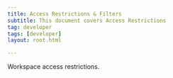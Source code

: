 ```yaml
---
title: Access Restrictions & Filters
subtitle: This document covers Access Restrictions
tag: developer
tags: [developer]
layout: root.html

---
```


Workspace access restrictions.

